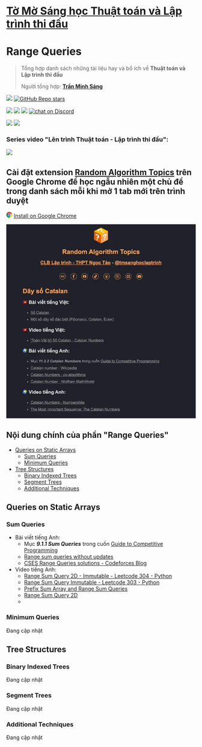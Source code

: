 # [Tờ Mờ Sáng học Thuật toán và Lập trình thi đấu](/README.md)

# Range Queries

> Tổng hợp danh sách những tài liệu hay và bổ ích về **Thuật toán và Lập trình thi đấu**
> 
> Người tổng hợp: **[Trần Minh Sáng](https://www.facebook.com/sangtran.04/)**

<p align="left">
  <a href="#"><img src="https://img.shields.io/endpoint?url=https%3A%2F%2Fhits.dwyl.com%2Ftmsanghoclaptrinh%2Ftmsang-hoc-thuat-toan.json&label=visitors&color=blue"></a>
  <a href="#"><img alt="GitHub Repo stars" src="https://img.shields.io/github/stars/tmsanghoclaptrinh/tmsang-hoc-thuat-toan"></a>
</p>
<p align="left">
  <a href="https://github.com/tmsanghoclaptrinh"><img src="https://img.shields.io/badge/author-tmsanghoclaptrinh-41454A?logo=github&labelColor=grey"></a>
  <a href="https://facebook.com/clb.it.ngoctao"><img src="https://img.shields.io/badge/facebook-clb.it.ngoctao-41454A?logo=facebook&logoColor=white&labelColor=blue"></a>
  <a href="https://www.youtube.com/@tmsanghoclaptrinh"><img src="https://img.shields.io/badge/youtube-tmsanghoclaptrinh-41454A?logo=youtube&logoColor=white&labelColor=red"></a>
  <a href="https://discord.gg/ajXr5kRKkk"><img src="https://img.shields.io/discord/994125923819458590?logo=discord&logoColor=white&labelColor=5865F2&color=green" alt="chat on Discord"></a>
</p>
<p align="left">
  <a href="https://tmsanghoclaptrinh.com"><img src="https://img.shields.io/badge/blog-tmsanghoclaptrinh.com-white"></a>
  <a href="https://dev.to/tmsanghoclaptrinh"><img src="https://img.shields.io/badge/dev.to-tmsanghoclaptrinh-white"></a>
</p>

### Series video "Lên trình Thuật toán - Lập trình thi đấu": 

[![](https://markdown-videos-api.jorgenkh.no/youtube/AgwnOQbJVvU)](https://www.youtube.com/watch?v=AgwnOQbJVvU&list=PLqfkD788zZGCjhbJsmyhInVAhHBSV8Gqg&index=1)

## Cài đặt extension [Random Algorithm Topics](https://chromewebstore.google.com/detail/random-algorithm-topics/cfbnefdpfhohjhehglbjkchobnaknbkm) trên Google Chrome để học ngẫu nhiên một chủ đề trong danh sách mỗi khi mở 1 tab mới trên trình duyệt

<img src="../media/chrome_logo.png" height=16/> [Install on Google Chrome](https://chromewebstore.google.com/detail/random-algorithm-topics/cfbnefdpfhohjhehglbjkchobnaknbkm)

<img src="../media/screenshot.jpeg" alt="Extension Random Algorithm Topics screenshot">

## Nội dung chính của phần "Range Queries"

- [Queries on Static Arrays](#queries-on-static-arrays)
  - [Sum Queries](#sum-queries)
  - [Minimum Queries](#minimum-queries)
- [Tree Structures](#tree-structures)
  - [Binary Indexed Trees](#binary-indexed-trees)
  - [Segment Trees](#segment-trees)
  - [Additional Techniques](#additional-techniques)

## Queries on Static Arrays

### Sum Queries

- Bài viết tiếng Anh:
    - Mục ***9.1.1 Sum Queries*** trong cuốn [Guide to Competitive Programming](https://drive.google.com/file/d/1-V14oys49VJM6oipdcaIGcLzakaR_Hkn/view)
    - [Range sum queries without updates](https://www.geeksforgeeks.org/range-sum-queries-without-updates/)
    - [CSES Range Queries solutions - Codeforces Blog](https://codeforces.com/blog/entry/128045)
- Video tiếng Anh:
    - [Range Sum Query 2D - Immutable - Leetcode 304 - Python](https://www.youtube.com/watch?v=KE8MQuwE2yA)
    - [Range Sum Query Immutable - Leetcode 303 - Python](https://www.youtube.com/watch?v=2pndAmo_sMA)
    - [Prefix Sum Array and Range Sum Queries](https://www.youtube.com/watch?v=xbYr9JOC2Lk)
    - [Range Sum Query 2D](https://www.youtube.com/watch?v=tk0Twx2VQy8)
    - []()

### Minimum Queries

Đang cập nhật

## Tree Structures

### Binary Indexed Trees

Đang cập nhật

### Segment Trees

Đang cập nhật

### Additional Techniques

Đang cập nhật

